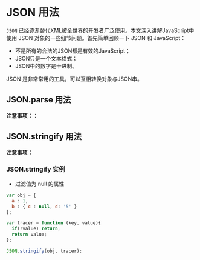 # JSON 用法
`JSON` 已经逐渐替代XML被全世界的开发者广泛使用。本文深入讲解JavaScript中使用 JSON 对象的一些细节问题。首先简单回顾一下 JSON 和 JavaScript：

* 不是所有的合法的JSON都是有效的JavaScript；
* JSON只是一个文本格式；
* JSON中的数字是十进制。

JSON 是非常常用的工具，可以互相转换对象与JSON串。

## JSON.parse 用法

**注意事项：**：

## JSON.stringify 用法

**注意事项：**


### JSON.stringify 实例

* 过滤值为 null 的属性

```js
var obj = {
  a : 1,
  b : { c : null, d: '5' }
};

var tracer = function (key, value){
  if(!value) return;
  return value;
};

JSON.stringify(obj, tracer);
```

